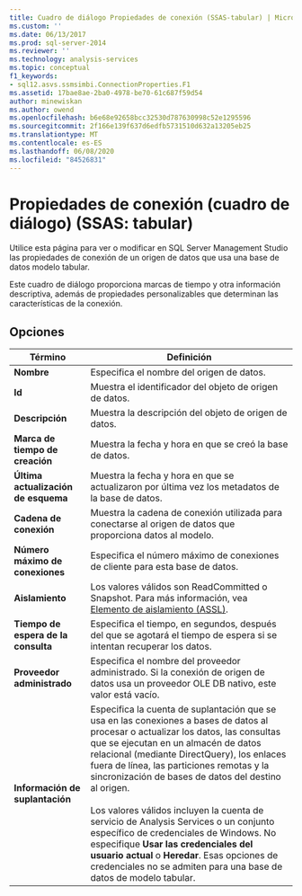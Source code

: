 ```yaml
---
title: Cuadro de diálogo Propiedades de conexión (SSAS-tabular) | Microsoft Docs
ms.custom: ''
ms.date: 06/13/2017
ms.prod: sql-server-2014
ms.reviewer: ''
ms.technology: analysis-services
ms.topic: conceptual
f1_keywords:
- sql12.asvs.ssmsimbi.ConnectionProperties.F1
ms.assetid: 17bae8ae-2ba0-4978-be70-61c687f59d54
author: minewiskan
ms.author: owend
ms.openlocfilehash: b6e68e92658bcc32530d787630998c52e1295596
ms.sourcegitcommit: 2f166e139f637d6edfb5731510d632a13205eb25
ms.translationtype: MT
ms.contentlocale: es-ES
ms.lasthandoff: 06/08/2020
ms.locfileid: "84526831"
---
```

# <a name="connection-properties-dialog-box-ssas---tabular"></a>Propiedades de conexión (cuadro de diálogo) (SSAS: tabular)
  Utilice esta página para ver o modificar en SQL Server Management Studio las propiedades de conexión de un origen de datos que usa una base de datos modelo tabular.  
  
 Este cuadro de diálogo proporciona marcas de tiempo y otra información descriptiva, además de propiedades personalizables que determinan las características de la conexión.  
  
## <a name="options"></a>Opciones  
  
|Término|Definición|  
|----------|----------------|  
|**Nombre**|Especifica el nombre del origen de datos.|  
|**Id**|Muestra el identificador del objeto de origen de datos.|  
|**Descripción**|Muestra la descripción del objeto de origen de datos.|  
|**Marca de tiempo de creación**|Muestra la fecha y hora en que se creó la base de datos.|  
|**Última actualización de esquema**|Muestra la fecha y hora en que se actualizaron por última vez los metadatos de la base de datos.|  
|**Cadena de conexión**|Muestra la cadena de conexión utilizada para conectarse al origen de datos que proporciona datos al modelo.|  
|**Número máximo de conexiones**|Especifica el número máximo de conexiones de cliente para esta base de datos.|  
|**Aislamiento**|Los valores válidos son ReadCommitted o Snapshot. Para más información, vea [Elemento de aislamiento &#40;ASSL&#41;](https://docs.microsoft.com/bi-reference/assl/properties/isolation-element-assl).|  
|**Tiempo de espera de la consulta**|Especifica el tiempo, en segundos, después del que se agotará el tiempo de espera si se intentan recuperar los datos.|  
|**Proveedor administrado**|Especifica el nombre del proveedor administrado. Si la conexión de origen de datos usa un proveedor OLE DB nativo, este valor está vacío.|  
|**Información de suplantación**|Especifica la cuenta de suplantación que se usa en las conexiones a bases de datos al procesar o actualizar los datos, las consultas que se ejecutan en un almacén de datos relacional (mediante DirectQuery), los enlaces fuera de línea, las particiones remotas y la sincronización de bases de datos del destino al origen.<br /><br /> Los valores válidos incluyen la cuenta de servicio de Analysis Services o un conjunto específico de credenciales de Windows. No especifique **Usar las credenciales del usuario actual** o **Heredar**. Esas opciones de credenciales no se admiten para una base de datos de modelo tabular.|  
  
  
